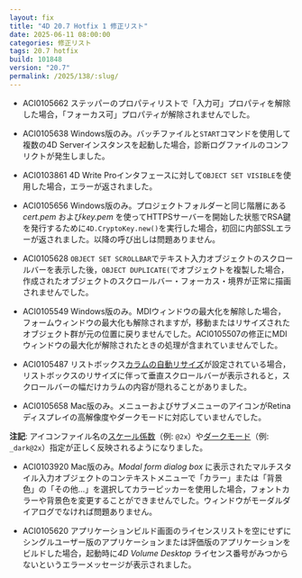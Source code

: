 ```yaml
---
layout: fix
title: "4D 20.7 Hotfix 1 修正リスト"
date: 2025-06-11 08:00:00
categories: 修正リスト
tags: 20.7 hotfix
build: 101848
version: "20.7"
permalink: /2025/138/:slug/
---
```


* ACI0105662 ステッパーのプロパティリストで「入力可」プロパティを解除した場合，「フォーカス可」プロパティが解除されませんでした。

* ACI0105638 Windows版のみ。バッチファイルと`START`コマンドを使用して複数の4D Serverインスタンスを起動した場合，診断ログファイルのコンフリクトが発生しました。

* ACI0103861 4D Write Proインタフェースに対して`OBJECT SET VISIBLE`を使用した場合，エラーが返されました。

* ACI0105656 Windows版のみ。プロジェクトフォルダーと同じ階層にある*cert.pem* および*key.pem* を使ってHTTPSサーバーを開始した状態でRSA鍵を発行するために`4D.CryptoKey.new()`を実行した場合，初回に内部SSLエラーが返されました。以降の呼び出しは問題ありません。

* ACI0105628 `OBJECT SET SCROLLBAR`でテキスト入力オブジェクトのスクロールバーを表示した後，`OBJECT DUPLICATE(`でオブジェクトを複製した場合，作成されたオブジェクトのスクロールバー・フォーカス・境界が正常に描画されませんでした。

* ACI0105549 Windows版のみ。MDIウィンドウの最大化を解除した場合，フォームウィンドウの最大化も解除されますが，移動またはリサイズされたオブジェクト群が元の位置に戻りませんでした。ACI0105507の修正にMDIウィンドウの最大化が解除されたときの処理が含まれていませんでした。

* ACI0105487 リストボックス[カラムの自動リサイズ](https://developer.4d.com/docs/ja/20-R8/FormObjects/propertiesResizingOptions#カラム自動リサイズ)が設定されている場合，リストボックスのリサイズに伴って垂直スクロールバーが表示されると，スクロールバーの幅だけカラムの内容が隠れることがありました。

* ACI0105658 Mac版のみ。メニューおよびサブメニューのアイコンがRetinaディスプレイの高解像度やダークモードに対応していませんでした。

**注記**: アイコンファイル名の[スケール係数](https://developer.4d.com/docs/ja/FormEditor/pictures.html#スケール係数)（例: `@2x`）や[ダークモード](https://developer.4d.com/docs/ja/FormEditor/pictures.html#ダークモード-macos-のみ)（例: `_dark@2x`）指定が正しく反映されるようになりました。

* ACI0103920 Mac版のみ。*Modal form dialog box* に表示されたマルチスタイル入力オブジェクトのコンテキストメニューで「カラー」または「背景色」の「その他…」を選択してカラーピッカーを使用した場合，フォントカラーや背景色を変更することができませんでした。ウィンドウがモーダルダイアログでなければ問題ありません。

* ACI0105620 アプリケーションビルド画面のライセンスリストを空にせずにシングルユーザー版のアプリケーションまたは評価版のアプリケーションをビルドした場合，起動時に*4D Volume Desktop* ライセンス番号がみつからないというエラーメッセージが表示されました。